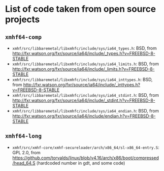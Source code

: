 # List of code taken from open source projects

## `xmhf64-comp`
* `xmhf/src/libbaremetal/libxmhfc/include/sys/ia64_types.h`: BSD, from
  <http://fxr.watson.org/fxr/source/ia64/include/_types.h?v=FREEBSD-8-STABLE>
* `xmhf/src/libbaremetal/libxmhfc/include/sys/ia64_limits.h`: BSD, from
  <http://fxr.watson.org/fxr/source/ia64/include/_limits.h?v=FREEBSD-8-STABLE>
* `xmhf/src/libbaremetal/libxmhfc/include/sys/ia64_inttypes.h`: BSD, from
  <http://fxr.watson.org/fxr/source/ia64/include/_inttypes.h?v=FREEBSD-8-STABLE>
* `xmhf/src/libbaremetal/libxmhfc/include/sys/ia64_stdint.h`: BSD, from
  <http://fxr.watson.org/fxr/source/ia64/include/_stdint.h?v=FREEBSD-8-STABLE>
* `xmhf/src/libbaremetal/libxmhfc/include/sys/ia64_endian.h`: BSD, from
  <http://fxr.watson.org/fxr/source/ia64/include/endian.h?v=FREEBSD-8-STABLE>

## `xmhf64-long`
* `xmhf/src/xmhf-core/xmhf-secureloader/arch/x86_64/sl-x86_64-entry.S`: GPL 2.0, from
  <https://github.com/torvalds/linux/blob/v4.16/arch/x86/boot/compressed/head_64.S>
  (hardcoded number in gdt, and some code)
